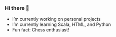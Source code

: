 ### Hi there 👋


-  I’m currently working on personal projects
-  I’m currently learning Scala, HTML, and Python
-  Fun fact: Chess enthusiast!


